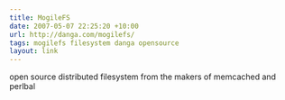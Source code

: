 ```yaml
---
title: MogileFS
date: 2007-05-07 22:25:20 +10:00
url: http://danga.com/mogilefs/
tags: mogilefs filesystem danga opensource
layout: link
---
```

open source distributed filesystem from the makers of memcached and perlbal
